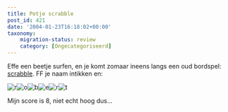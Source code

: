 ```yaml
---
title: Potje scrabble
post_id: 421
date: '2004-01-23T16:18:02+00:00'
taxonomy:
    migration-status: review
    category: [Ongecategoriseerd]
---
```

Effe een beetje surfen, en je komt zomaar ineens langs een oud bordspel: [scrabble](http://www.solfire.com/scrabble). FF je naam intikken en:

 ![r](/wp-content/uploads/2009/08/r.gif "r")![o](/wp-content/uploads/2009/08/o.gif "o")![b](/wp-content/uploads/2009/08/b.gif "b")![e](/wp-content/uploads/2009/08/e.gif "e")![r](/wp-content/uploads/2009/08/r.gif "r")![t](/wp-content/uploads/2009/08/t.gif "t")

Mijn score is 8, niet echt hoog dus…
